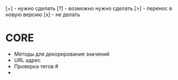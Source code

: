 [+] - нужно сделать
[?] - возможно нужно сделать
[>] - перенос в новую версию
[x] - не делать

# CORE
* Методы для декорирования значений
* URL адрес
* Проверка тегов #
* 
